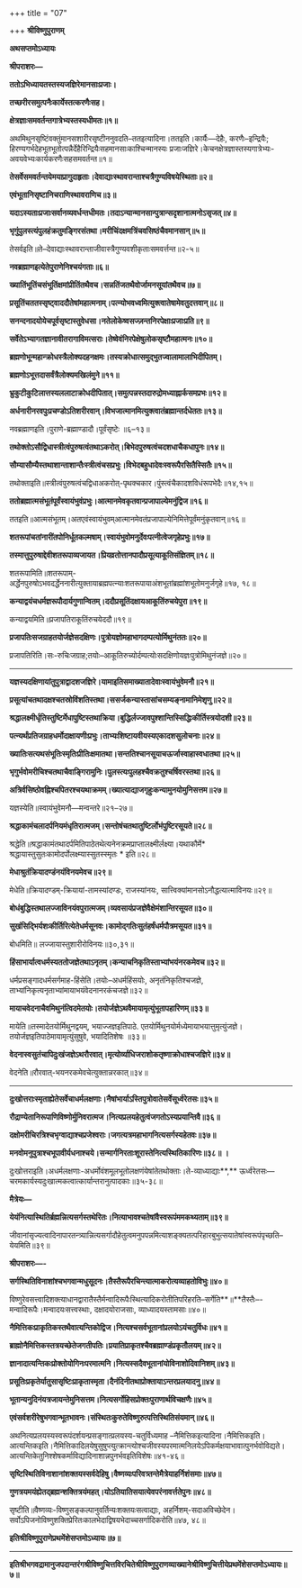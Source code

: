 +++
title = "07"

+++
**श्रीविष्णुपुराणम्**

**अथसप्तमोऽध्यायः**

**श्रीपराशरः—**

**ततोऽभिध्यायतस्तस्यजज्ञिरेमानसाःप्रजाः।**

**तच्छरीरसमुत्पनैःकार्येस्तत्करणैःसह।**

**क्षेत्रज्ञाःसमवर्तन्तगात्रेभ्यस्तस्यधीमतः॥१॥**

अथमिथुनसृष्टिंवक्तुंमानसशारीरसृष्टीननुवदति–ततइत्यादिना।ततइति।कार्यैः—देहैः, करणैः–इन्द्रियैः; हिरण्यगर्भदेहभूतभूतोत्पन्नैर्देहैरिन्द्रियैःसहमानसाःकाश्चिन्मानस्यः प्रजाःजज्ञिरे।केचनक्षेत्रज्ञास्तस्यगात्रेभ्यः-अवयवेभ्यःकार्यकरणैःसहसमवर्तन्त॥१॥

**तेसर्वेसमवर्तन्तयेमयाप्रागुदाहृताः।देवाद्याःस्थावरान्ताश्चत्रैगुण्यविषयेस्थिताः॥२॥**

**एवंभूतानिसृष्टानिचराणिस्थावराणिच॥३॥**

**यदाऽस्यताःप्रजाःसर्वानव्यवर्धन्तधीमतः।तदाऽन्यान्मानसान्पुत्रान्सदृशानात्मनोऽसृजत्॥४॥**

**भृगुंपुलस्त्यंपुलहंक्रतुमङ्गिरसंतथा।मरीचिंदक्षमत्रिंचवसिष्ठंचैवमानसान्॥५॥**

तेसर्वइति॥ते–देवाद्याःस्थावरान्ताजीवास्त्रैगुण्यवशीकृताःसमवर्त्तन्त॥२-५॥

**नवब्रह्माणइत्येतेपुराणेनिश्चयंगताः॥६॥**

**ख्यातिंभूतिंचसंभूतिंक्षमांप्रीतिंतथैवच।सन्नतिंजतथैवोर्जामनसूयांतथैवच॥७॥**

**प्रसूतिंचततस्सृष्ट्वाददौतेषांमहात्मनाम्।पत्न्योभवध्वमित्युक्त्वातेषामेवतुदत्तवान्॥८॥**

**सनन्दनादयोयेचपूर्वसृष्टास्तुवेधसा।नतेलोकेष्वसज्ज़न्तनिरपेक्षाःप्रजाःप्रति॥९॥**

**सर्वेतेऽभ्यागतज्ञानावीतरागाविमत्सराः।तेष्वेवंनिरपेक्षेषुलोकसृष्टौमहात्मनः॥१०॥**

**ब्रह्मणोभून्महान्क्रोधस्त्रैलोक्यदहनक्षमः।तस्यक्रोधात्समुद्भुतज्वालामालाभिदीपितम्।**

**ब्रह्मणोऽभूत्तदासर्वंत्रैलोक्यमखिलंमुने॥११॥**

**भ्रुकुटीकुटिलात्तस्यललाटाक्रोधदीपितात्।समुत्पन्नस्तदारुद्रोमध्याह्नार्कसमप्रभः॥१२॥**

**अर्धनारीनरवपुःप्रचण्डोऽतिशरीरवान्।विभजात्मानमित्युक्त्वातंब्रह्मान्तर्दधेततः॥१३॥**

नवब्रह्माणइति।पुराणे-ब्रह्माण्डादौ।पूर्वंसृष्टेः ॥६–१३॥

**तथोक्तोऽसौद्विधास्त्रीत्वंपुरुषत्वंतथाऽकरोत्।बिभेदपुरुषत्वंचदशधाचैकधापुनः॥१४॥**

**सौम्यासौम्यैस्तथाशान्ताशान्तैःस्त्रीत्वंचसप्रभुः।विभेदबहुधादेवःस्वरूपैरसितैस्सितैः॥१५॥**

तथोक्ताइति॥स्त्रीत्वंपुरुषत्वंचद्विधाअकरोत्-पृथक्चकार।पुंस्त्वंचैकादशविधंरूपभेदैः॥१४,१५॥

**ततोब्रह्मात्मसंभूतंपूर्वंस्वायंभुवंप्रभुः।आत्मानमेवकृतवान्प्रजापाल्येमनुंद्विज॥१६॥**

ततइति॥आत्मसंभूतम्।अतएवंस्वायंभुवम्आत्मानमेवतंप्रजापाल्येनिमित्तेपूर्वंमनुंकृतवान्॥१६॥

**शतरूपांचतांनारींतपोनिर्धूतकल्मषाम्।स्वायंभुवोमनुर्देवःपत्नीत्वेजगृहेप्रभुः॥१७॥**

**तस्मात्तुपुरुषाद्देवीशतरूपाव्यजायत।प्रियव्रतोत्तानपादौप्रसूत्याकूतिसंज्ञितम्॥१८॥**

शतरूपामिति॥शतरूपाम्-अर्द्धेनपुरुषोऽभवदर्द्धेननारीत्युक्तायाब्रह्मपत्न्याःशतरूपायाअंशभूतांब्रह्मांशभूतोमनुर्जगृहे॥१७, १८॥

**कन्याद्वयंचधर्मज्ञरूपौदार्यगुणान्वितम्।ददौप्रसूतिंदक्षायआकूतिंरुचयेपुरा॥१९॥**

कन्याद्वयमिति॥प्रजापतिराकूतिंरुचयेददौ॥१९॥

**प्रजापतिःसजग्राहतयोर्जज्ञेसदक्षिणः।पुत्रोयज्ञोमहाभागदम्पत्योर्मिथुनंततः॥२०॥**

प्रजापतिरिति।सः-रुचिःजग्राह;तयोः–आकूतिरुच्योर्दम्पत्योःसदक्षिणोयज्ञःपुत्रोमिथुनंजज्ञे॥२०॥

****

**यज्ञस्यदक्षिणायांतुपुत्राद्वादशजज्ञिरे।यामाइतिसमाख्यातादेवाःस्वायंभुवेमनौ॥२१॥**

**प्रसूत्यांचतथादक्षश्चतस्रोविंशतिस्तथा।ससर्जकन्यास्तासांचसम्यङ्नामानिमेशृणु॥२२॥**

**श्रद्धालक्ष्मीर्धृतिस्तुष्टिर्मेधापुष्टिस्तथाक्रिया।बुद्धिर्लज्जावपुश्शान्तिस्सिद्धिःकीर्तिस्त्रयोदशी॥२३॥**

**पत्न्यर्थंप्रतिजग्राहधर्मोदाक्षायणीःप्रभुः।ताभ्यःशिष्टायवीयस्यएकादशसुलोचनाः॥२४॥**

**ख्यातिःसत्यथसंभूतिःस्मृतिःप्रीतिःक्षमातथा।सन्ततिश्चानसूयाचऊर्जास्वाहास्वधातथा॥२५॥**

**भृगुर्भवोमरीचिश्चतथाचैवाङ्गिरामुनिः।पुलस्त्यःपुलहश्चैवक्रतुश्चर्षिवरस्तथा॥२६॥**

**अत्रिर्वसिष्ठोवह्निश्चपितरश्चयथाक्रमम्।ख्यात्याद्याजगृहुःकन्यामुनयोमुनिसत्तम॥२७॥**

यज्ञस्येति॥स्वायंभुवेमनौ—मन्वन्तरे॥२१–२७॥

**श्रद्धाकामंचलादर्पनियमंधृतिरात्मजम्।सन्तोषंचतथातुष्टिर्लोभंपुष्टिरसूयते॥२८॥**

श्रद्धेति॥श्रद्धाकामंतथादर्पमितिपाठेतथेत्यनेनक्रमप्राप्तालक्ष्मीर्लक्ष्या।यथाकौर्मे\* श्रद्धायास्तुसुतःकामोदर्पोलक्ष्म्यास्सुतस्स्मृतः \* इति॥२८॥

**मेधाश्रुतंक्रियादण्डंनयंविनयमेवच॥२९॥**

मेधेति॥क्रियादण्डम्-क्रियायां-तामस्यांदण्डः, राजस्यांनयः, सात्त्विक्यांमानसोऽनौद्धत्यात्माविनयः॥२९॥

**बोधंबुद्धिस्तथालज्जाविनयंवपुरात्मजम्।व्यवसायंप्रजज्ञेवैक्षेमंशान्तिरसूयत॥३०॥**

**सुखंसिद्भिर्यशःकीर्तिरित्येतेधर्मसूनवः।कामोद्गतिःसुतंहर्षंधर्मपौत्रमसूयत॥३१॥**

बोधमिति॥ लज्जायास्तुशारीरोविनयः॥३०,३१॥

**हिंसाभार्यात्वधर्मस्यततोजज्ञेतथाऽनृतम्।कन्याचनिकृतिस्ताभ्यांभयंनरकमेवच॥३२॥**

धर्मप्रसङ्गादधर्मसर्गमाह-हिंसेति।तयोः–अधर्महिंसयोः, अनृतंनिकृतिश्चजज्ञे, ताभ्यांनिकृत्यनृताभ्यांमायाभयंवेदनानरकंचजज्ञे॥३२॥

**मायाचवेदनाचैवमिथुनंत्विदमेतयोः।तयोर्जज्ञेऽथवैमायामृत्युंभूतापहारिणम्॥३३॥**

मायेति॥तस्मादेतयोर्मिथुनद्वयम्, भयाज्जज्ञइतिपाठे. एतयोर्मिथुनयोर्मध्येमायाभयात्तुमृत्युंजज्ञे।तयोर्जज्ञइतिपाठेमायामृत्युंसुषुवे, भयादितिशेषः ॥३३॥

**वेदनास्वसुतंचापिदुःखंजज्ञेऽथरौरवात्।मृत्योर्व्याधिजराशोकतृष्णाक्रोधाश्चजज्ञिरे॥३४॥**

वेदनेति॥रौरवात्-भयनरकमेवचेत्युक्तान्नरकात्॥३४॥

****

**दुःखोत्तराःस्मृताह्येतेसर्वेचाधर्मलक्षणाः।नैषांभार्याऽस्तिपुत्रोवातेसर्वेसूर्ध्वरेतसः॥३५॥**

**रौद्राण्येतानिरूपाणिविष्णोर्मुनिवरात्मज।नित्यप्रलयहेतुत्वंजगतोऽस्यप्रयान्तिवै॥३६॥**

**दक्षोमरीचिरत्रिश्चभृग्वाद्याश्चप्रजेश्वराः।जगत्यत्रमहाभागनित्यसर्गस्यहेतवः॥३७॥**

**मनवोमनुपुत्राश्चभूपावीर्यधनाश्चये।सन्मार्गनिरताःशूरास्तेनित्यस्थितिकारिणः॥३८॥** **।**

दुःखोत्तराइति।अधर्मलक्षणाः-अधर्मोवंशमूलभूतोलक्षणंयेषांतेतथोक्ताः।ते-व्याध्याद्याः**,** ऊर्ध्वरेतसः— चरमकार्यस्यदुःखात्मकत्वात्कार्यान्तरानुत्पादकाः॥३५-३८॥

**मैत्रेयः—**

**येयंनित्यास्थितिर्ब्रह्मन्नित्यसर्गस्तथेरितः।नित्याभावश्चतेषांवैस्वरूपंममकथ्यताम्॥३९॥**

जीवानांसृज्यत्वादिनापारतन्त्र्यान्नित्यसर्गादौहेतुत्वमनुपपन्नमित्याशङ्क्यतत्परिहारबुभुत्सयातेषांस्वरूपंपृच्छति–येयमिति॥३९॥

**श्रीपराशरः—-**

**सर्गस्थितिविनाशांश्चभगवान्मधुसूदनः।तैस्तैरूपैरचिन्त्यात्माकरोत्यव्याहतोविभुः॥४०॥**

विष्णुरेवसत्त्वादिशक्त्याधानद्वारातैस्तैर्मन्वादिरूपैःस्थित्यादिकरोतीतिपरिहरति–सर्गेति**॥**तैस्तैः–-मन्वादिरूपैः।मन्वादयःसत्त्वस्थाः, दक्षादयोराजसाः, व्याध्यादयस्तामसाः॥४०॥

**नैमित्तिकःप्राकृतिकस्तथैवात्यन्तिकोद्विज।नित्यश्चसर्वभूतानांप्रलयोऽयंचतुर्विधः॥४१॥**

**ब्राह्मोनैमित्तिकस्तत्रयच्छेतेजगतीपतिः।प्रयातिप्राकृतश्चैवब्रह्माण्डंप्रकृतौलयम्॥४२॥**

**ज्ञानादात्यन्तिकःप्रोक्तोयोगिनःपरमात्मनि।नित्यस्सदैवभूतानांयोविनाशोदिवानिशम्॥४३॥**

**प्रसूतिःप्रकृतेर्यातुसासृष्टिःप्राकृतास्मृता।दैनंदिनीतथाप्रोक्तायाऽन्तरप्रलयादनु॥४४॥**

**भूतान्यनुदिनंयत्रजायन्तेमुनिसत्तम।नित्यसर्गोहिसप्रोक्तःपुराणार्थविचक्षणैः॥४५॥**

**एवंसर्वशरीरेषुभगवान्भूतभावनः।संस्थितःकुरुतेविष्णुरुत्पत्तिस्थितिसंयमान्॥४६॥**

अथनित्यप्रलयस्यस्वरूपंदर्शयन्प्रसङ्गात्प्रलयस्य-चतुर्विध्यमाह –नैमित्तिकइत्यादिना।नैमित्तिकइति।आत्यन्तिकइति।नैमित्तिकादिलयेषुसुषुप्त्युत्क्रान्त्योश्चजीवस्यपरमात्मनिलयेऽपिकर्मक्षयाभावात्पुनर्भवोविद्यते।आत्यन्तिकेतुनिश्शेषकर्माविद्यादिनाशान्नपुनर्भवइतिविशेषः॥४१-४६॥

**सृष्टिस्थितिविनाशानांशक्तयस्सर्वदेहिषु।वैष्णव्यःपरिवत्र्तन्तेमैत्रेयाहर्निशंसमाः॥४७॥**

**गुणत्रयमयंह्येतद्ब्रह्मन्शक्तित्रयंमहत्।योऽतियातिसयात्येवपरंनावर्त्ततेपुनः॥४८॥**

सृष्टीति॥वैष्णव्यः-विष्णुसङ्कल्पानुवर्तिन्यःशक्तयःसत्वाद्याः, अहर्निशम्-सदाअविच्छेदेन।सर्वोऽपिजनोविष्णुशक्तिप्रेरितःकालभेदाद्विषयभेदाच्चसर्गादिकरोति॥४७, ४८॥

**इतिश्रीविष्णुपुराणेप्रथमेंशेसप्तमोऽध्यायः॥७॥**

****

**इतिश्रीभगवद्रामानुजपदान्तरंगश्रीविष्णुचित्तविरचितेश्रीविष्णुपुराणव्याख्यानेश्रीविष्णुचित्तीयेप्रथमेंशेसप्तमोऽध्यायः॥७॥**
